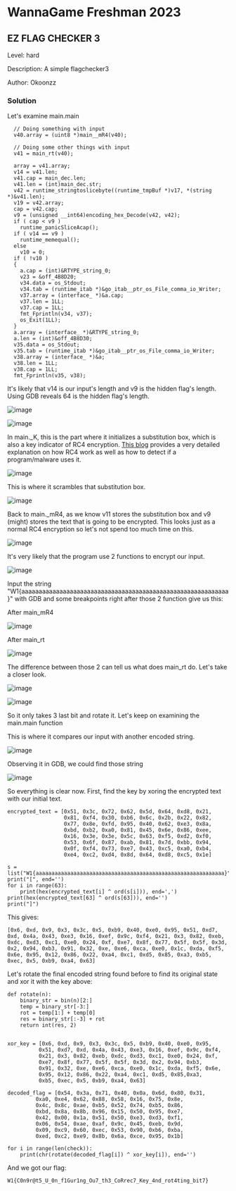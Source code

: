 # WannaGame Freshman 2023
## EZ FLAG CHECKER 3

Level: hard

Description: A simple flagchecker3

Author: Okoonzz

### Solution

Let's examine main.main

```
  // Doing something with input
  v40.array = (uint8 *)main__mR4(v40);

  // Doing some other things with input
  v41 = main_rt(v40);

  array = v41.array;
  v14 = v41.len;
  v41.cap = main_dec.len;
  v41.len = (int)main_dec.str;
  v42 = runtime_stringtoslicebyte((runtime_tmpBuf *)v17, *(string *)&v41.len);
  v19 = v42.array;
  cap = v42.cap;
  v9 = (unsigned __int64)encoding_hex_Decode(v42, v42);
  if ( cap < v9 )
    runtime_panicSliceAcap();
  if ( v14 == v9 )
    runtime_memequal();
  else
    v10 = 0;
  if ( !v10 )
  {
    a.cap = (int)&RTYPE_string_0;
    v23 = &off_4B8D20;
    v34.data = os_Stdout;
    v34.tab = (runtime_itab *)&go_itab__ptr_os_File_comma_io_Writer;
    v37.array = (interface_ *)&a.cap;
    v37.len = 1LL;
    v37.cap = 1LL;
    fmt_Fprintln(v34, v37);
    os_Exit(1LL);
  }
  a.array = (interface_ *)&RTYPE_string_0;
  a.len = (int)&off_4B8D30;
  v35.data = os_Stdout;
  v35.tab = (runtime_itab *)&go_itab__ptr_os_File_comma_io_Writer;
  v38.array = (interface_ *)&a;
  v38.len = 1LL;
  v38.cap = 1LL;
  fmt_Fprintln(v35, v38);
```

It's likely that v14 is our input's length and v9 is the hidden flag's length. Using GDB reveals 64 is the hidden flag's length.

![image](https://github.com/san601/WannaGame-Freshman-2023/assets/144963803/c627f94d-4ac0-4279-9c86-35df8790bdf4)

![image](https://github.com/san601/WannaGame-Freshman-2023/assets/144963803/b91133cd-92f8-4651-a7e4-c0ec0b2f9079)

In main._K, this is the part where it initializes a substitution box, which is also a key indicator of RC4 encryption. [This blog](https://blog.talosintelligence.com/an-introduction-to-recognizing-and/) provides a very detailed explanation on how RC4 work as well as how to detect if a program/malware uses it.

![image](https://github.com/san601/WannaGame-Freshman-2023/assets/144963803/6fb2ebc8-62b3-4085-8d82-90c1a8522053)

This is where it scrambles that substitution box. 

![image](https://github.com/san601/WannaGame-Freshman-2023/assets/144963803/4d6b40f2-f172-45c2-a65a-7963fdfbebc6)

Back to main._mR4, as we know v11 stores the substitution box and v9 (might) stores the text that is going to be encrypted. This looks just as a normal RC4 encryption so let's not spend too much time on this.

![image](https://github.com/san601/WannaGame-Freshman-2023/assets/144963803/d184651a-205f-4d48-b640-b75ea1eb1eb3)

It's very likely that the program use 2 functions to encrypt our input.

![image](https://github.com/san601/WannaGame-Freshman-2023/assets/144963803/d68b3d3e-ed38-4ee4-ac95-523e0006896e)

Input the string "W1{aaaaaaaaaaaaaaaaaaaaaaaaaaaaaaaaaaaaaaaaaaaaaaaaaaaaaaaaaaaa}" with GDB and some breakpoints right after those 2 function give us this:

After main_mR4

![image](https://github.com/san601/WannaGame-Freshman-2023/assets/144963803/413db0dd-0f3d-4de7-b5b6-168e8f7ad1b6)

After main_rt

![image](https://github.com/san601/WannaGame-Freshman-2023/assets/144963803/865d97a1-0f9f-43e0-967b-c9a9e643b569)

The difference between those 2 can tell us what does main_rt do. Let's take a closer look.

![image](https://github.com/san601/WannaGame-Freshman-2023/assets/144963803/02be3d1a-8ed4-485d-8da3-32ccd4dbe63b)

![image](https://github.com/san601/WannaGame-Freshman-2023/assets/144963803/b5621ab0-6d24-49cc-a592-e6475ce8be63)

So it only takes 3 last bit and rotate it. Let's keep on examining the main.main function

This is where it compares our input with another encoded string.

![image](https://github.com/san601/WannaGame-Freshman-2023/assets/144963803/b52e5a6b-00e7-415f-b9e2-dd23494bc85c)

Observing it in GDB, we could find those string

![image](https://github.com/san601/WannaGame-Freshman-2023/assets/144963803/3205aeb7-b234-4e4d-8580-0570b6192782)

So everything is clear now. First, find the key by xoring the encrypted text with our initial text.

```
encrypted_text = [0x51, 0x3c, 0x72, 0x62, 0x5d, 0x64, 0xd8, 0x21,
                  0x81, 0xf4, 0x30, 0xb6, 0x6c, 0x2b, 0x22, 0x82,
                  0x77, 0x8e, 0xfd, 0x95, 0x40, 0x62, 0xe3, 0x8a,
                  0xbd, 0xb2, 0xa0, 0x81, 0x45, 0x6e, 0x86, 0xee,
                  0x16, 0x3e, 0x3e, 0x5c, 0x63, 0xf5, 0xd2, 0xf0,
                  0x53, 0x6f, 0x87, 0xab, 0x81, 0x7d, 0xbb, 0x94,
                  0x0f, 0xf4, 0x73, 0xe7, 0x43, 0xc5, 0xa0, 0xb4,
                  0xe4, 0xc2, 0xd4, 0x8d, 0x64, 0xd8, 0xc5, 0x1e]

s = list("W1{aaaaaaaaaaaaaaaaaaaaaaaaaaaaaaaaaaaaaaaaaaaaaaaaaaaaaaaaaaaa}")
print("[", end='')
for i in range(63):
    print(hex(encrypted_text[i] ^ ord(s[i])), end=',')
print(hex(encrypted_text[63] ^ ord(s[63])), end='')
print("]")
```

This gives:

```
[0x6, 0xd, 0x9, 0x3, 0x3c, 0x5, 0xb9, 0x40, 0xe0, 0x95, 0x51, 0xd7, 0xd, 0x4a, 0x43, 0xe3, 0x16, 0xef, 0x9c, 0xf4, 0x21, 0x3, 0x82, 0xeb, 0xdc, 0xd3, 0xc1, 0xe0, 0x24, 0xf, 0xe7, 0x8f, 0x77, 0x5f, 0x5f, 0x3d, 0x2, 0x94, 0xb3, 0x91, 0x32, 0xe, 0xe6, 0xca, 0xe0, 0x1c, 0xda, 0xf5, 0x6e, 0x95, 0x12, 0x86, 0x22, 0xa4, 0xc1, 0xd5, 0x85, 0xa3, 0xb5, 0xec, 0x5, 0xb9, 0xa4, 0x63]
```

Let's rotate the final encoded string found before to find its original state and xor it with the key above:

```
def rotate(n):
    binary_str = bin(n)[2:]
    temp = binary_str[-3:]
    rot = temp[1:] + temp[0]
    res = binary_str[:-3] + rot
    return int(res, 2)


xor_key = [0x6, 0xd, 0x9, 0x3, 0x3c, 0x5, 0xb9, 0x40, 0xe0, 0x95,
          0x51, 0xd7, 0xd, 0x4a, 0x43, 0xe3, 0x16, 0xef, 0x9c, 0xf4,
          0x21, 0x3, 0x82, 0xeb, 0xdc, 0xd3, 0xc1, 0xe0, 0x24, 0xf,
          0xe7, 0x8f, 0x77, 0x5f, 0x5f, 0x3d, 0x2, 0x94, 0xb3,
          0x91, 0x32, 0xe, 0xe6, 0xca, 0xe0, 0x1c, 0xda, 0xf5, 0x6e,
          0x95, 0x12, 0x86, 0x22, 0xa4, 0xc1, 0xd5, 0x85,0xa3,
          0xb5, 0xec, 0x5, 0xb9, 0xa4, 0x63]

decoded_flag = [0x54, 0x3a, 0x71, 0x40, 0x0a, 0x6d, 0x80, 0x31,
         0xa0, 0xe4, 0x62, 0x88, 0x58, 0x16, 0x75, 0x8e,
         0x4c, 0x8c, 0xae, 0xb5, 0x52, 0x74, 0xb5, 0x86,
         0xbd, 0x8a, 0x8b, 0x96, 0x15, 0x50, 0x95, 0xe7,
         0x42, 0x00, 0x1a, 0x51, 0x50, 0xe3, 0xd3, 0xf1,
         0x06, 0x54, 0xae, 0xaf, 0x9c, 0x45, 0xeb, 0x9d,
         0x09, 0xc9, 0x60, 0xec, 0x53, 0x90, 0xb6, 0xba,
         0xed, 0xc2, 0xe9, 0x8b, 0x6a, 0xce, 0x95, 0x1b]

for i in range(len(check)):
    print(chr(rotate(decoded_flag[i]) ^ xor_key[i]), end='')
```

And we got our flag:

```
W1{C0n9r@t5_U_0n_f1Gur1ng_Ou7_th3_CoRrec7_Key_4nd_rot4ting_bit7}
```
